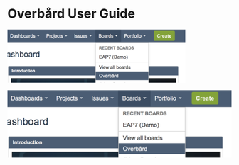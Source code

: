 # Overbård User Guide


<img src="images/user-guide/jira-menu.png" width="400px"/> 

![Opening a board from the Jira menu](images/user-guide/jira-menu.png)